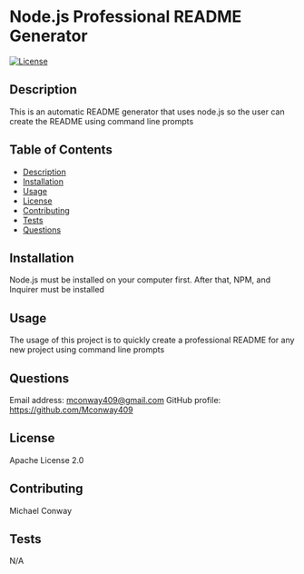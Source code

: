 
# Node.js Professional README Generator
[![License](https://img.shields.io/badge/License-Apache%202.0-blue.svg)](https://opensource.org/licenses/Apache-2.0)
## Description 
This is an automatic README generator that uses node.js so the user can create the README using command line prompts 
## Table of Contents
* [Description](#description)
* [Installation](#installation)
* [Usage](#usage)
* [License](#license)
* [Contributing](#contributing)
* [Tests](#tests)
* [Questions](#questions)
## Installation
Node.js must be installed on your computer first. After that, NPM, and Inquirer must be installed
## Usage 
The usage of this project is to quickly create a professional README for any new project using command line prompts
## Questions
Email address: mconway409@gmail.com
GitHub profile: https://github.com/Mconway409
## License
Apache License 2.0
## Contributing
  Michael Conway
## Tests
N/A
